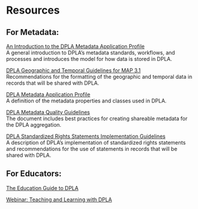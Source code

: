 # Resources

## For Metadata:

[An Introduction to the DPLA Metadata Application Profile](https://pro.dp.la/hubs/metadata-application-profile)<br>
A general introduction to DPLA’s metadata standards, workflows, and processes and introduces the model for how data is stored in DPLA.

[DPLA Geographic and Temporal Guidelines for MAP 3.1](http://bit.ly/dpla-geo-styleguide-3_1)<br>
Recommendations for the formatting of the geographic and temporal data in records that will be shared with DPLA.

[DPLA Metadata Application Profile](https://pro.dp.la/hubs/metadata-application-profile)<br>
A definition of the metadata properties and classes used in DPLA.

[DPLA Metadata Quality Guidelines](http://bit.ly/dpla-metadata-qual)<br>
The document includes best practices for creating shareable metadata for the DPLA aggregation.

[DPLA Standardized Rights Statements Implementation Guidelines](http://bit.ly/dpla-rights-guidelines)<br>
A description of DPLA’s implementation of standardized rights statements and recommendations for the use of statements in records that will be shared with DPLA.

## For Educators:

[The Education Guide to DPLA](https://dp.la/guides/the-education-guide-to-dpla)

[Webinar: Teaching and Learning with DPLA](https://dp.la/news/teaching-and-learning-with-dpla)
